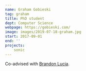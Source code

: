 ```yaml
---
name: Graham Gobieski
tag: graham
title: PhD student
dept: Computer Science
webpage: https://gobieski.com/
image: images/2019-07-18-graham.jpg
start: 2017-09-01
end: ''
projects:
    sonic
---
```


Co-advised with [Brandon Lucia](https://brandonlucia.com).
